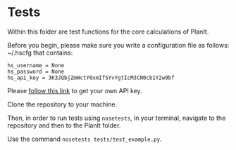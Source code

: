 # Tests

Within this folder are test functions for the core calculations of PlanIt.

Before you begin, please make sure you write a configuration file as follows:
  ~/.hscfg
that contains:

```hs_endpoint = https://developer.nrel.gov/api/hsds
hs_username = None
hs_password = None
hs_api_key = 3K3JQbjZmWctY0xmIfSYvYgtIcM3CN0cb1Y2w9bf
```


Please [follow this link](https://developer.nrel.gov/signup/) to get your own API key.

Clone the repository to your machine.

Then, in order to run tests using `nosetests`, in your terminal, navigate to the repository and then to the PlanIt folder.

Use the command `nosetests tests/test_example.py`.
